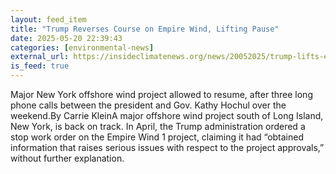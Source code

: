 ```yaml
---
layout: feed_item
title: "Trump Reverses Course on Empire Wind, Lifting Pause"
date: 2025-05-20 22:39:43
categories: [environmental-news]
external_url: https://insideclimatenews.org/news/20052025/trump-lifts-empire-offshore-wind-project-pause/
is_feed: true
---
```


Major New York offshore wind project allowed to resume, after three long phone calls between the president and Gov. Kathy Hochul over the weekend.By Carrie KleinA major offshore wind project south of Long Island, New York, is back on track. In April, the Trump administration ordered a stop work order on the Empire Wind 1 project, claiming it had “obtained information that raises serious issues with respect to the project approvals,” without further explanation.
